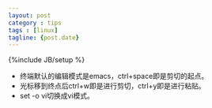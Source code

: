 ```yaml
---
layout: post
category : tips
tags : [linux]
tagline: {post.date}
---
```

{%include JB/setup %}

* 终端默认的编辑模式是emacs，ctrl+space即是剪切的起点。
* 光标移到终点后ctrl+w即是进行剪切，ctrl+y即是进行粘贴。
* set -o vi切换成vi模式。
